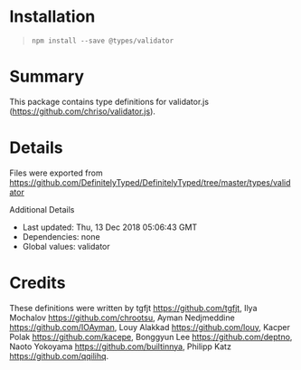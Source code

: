 # Installation
> `npm install --save @types/validator`

# Summary
This package contains type definitions for validator.js (https://github.com/chriso/validator.js).

# Details
Files were exported from https://github.com/DefinitelyTyped/DefinitelyTyped/tree/master/types/validator

Additional Details
 * Last updated: Thu, 13 Dec 2018 05:06:43 GMT
 * Dependencies: none
 * Global values: validator

# Credits
These definitions were written by tgfjt <https://github.com/tgfjt>, Ilya Mochalov <https://github.com/chrootsu>, Ayman Nedjmeddine <https://github.com/IOAyman>, Louy Alakkad <https://github.com/louy>, Kacper Polak <https://github.com/kacepe>, Bonggyun Lee <https://github.com/deptno>, Naoto Yokoyama <https://github.com/builtinnya>, Philipp Katz <https://github.com/qqilihq>.
